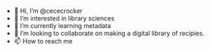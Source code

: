 - 👋 Hi, I’m @cececrocker
- 👀 I’m interested in library sciences 
- 🌱 I’m currently learning metadata
- 💞️ I’m looking to collaborate on making a digital library of recipies. 
- 📫 How to reach me 

<!---
cececrocker/cececrocker is a ✨ special ✨ repository because its `README.md` (this file) appears on your GitHub profile.
You can click the Preview link to take a look at your changes.
--->
